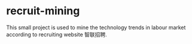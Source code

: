 recruit-mining
==============

This small project is used to mine the technology trends in labour market according to recruiting website 智联招聘.
